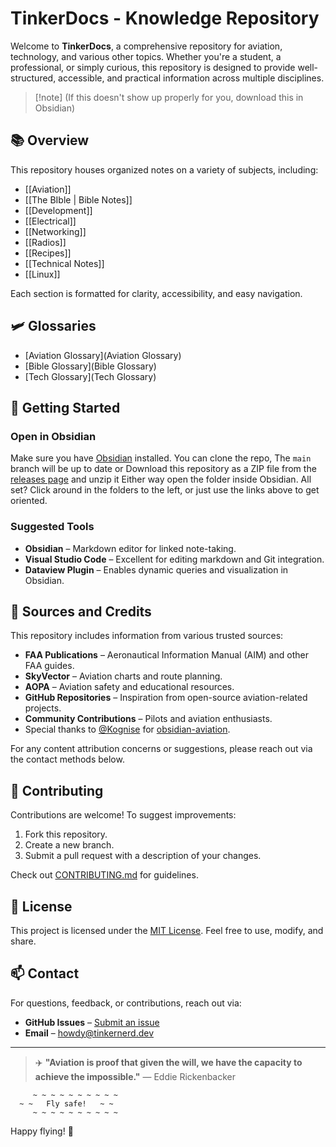 
# TinkerDocs - Knowledge Repository

Welcome to **TinkerDocs**, a comprehensive repository for aviation, technology, and various other topics. Whether you're a student, a professional, or simply curious, this repository is designed to provide well-structured, accessible, and practical information across multiple disciplines.

> [!note] (If this doesn't show up properly for you, download this in Obsidian)

## 📚 Overview
This repository houses organized notes on a variety of subjects, including:

- [[Aviation]]
- [[The BIble | Bible Notes]]
- [[Development]]
- [[Electrical]]
- [[Networking]]
- [[Radios]]
- [[Recipes]]
- [[Technical Notes]]
- [[Linux]]

Each section is formatted for clarity, accessibility, and easy navigation.

## 🛩️ Glossaries

- [Aviation Glossary](Aviation Glossary)
- [Bible Glossary](Bible Glossary)
- [Tech Glossary](Tech Glossary)

## 🚀 Getting Started

### Open in Obsidian

Make sure you have [Obsidian](https://obsidian.md/) installed. You can clone the repo, The `main` branch will be up to date or Download this repository as a ZIP file from the [releases page](https://github.com/tinkernerd/tinkervault/releases/latest) and  unzip it Either way open the folder inside Obsidian. All set? Click around in the folders to the left, or just use the links above to get oriented.

### Suggested Tools

- **Obsidian** – Markdown editor for linked note-taking.
- **Visual Studio Code** – Excellent for editing markdown and Git integration.
- **Dataview Plugin** – Enables dynamic queries and visualization in Obsidian.

## 📖 Sources and Credits

This repository includes information from various trusted sources:

- **FAA Publications** – Aeronautical Information Manual (AIM) and other FAA guides.
- **SkyVector** – Aviation charts and route planning.
- **AOPA** – Aviation safety and educational resources.
- **GitHub Repositories** – Inspiration from open-source aviation-related projects.
- **Community Contributions** – Pilots and aviation enthusiasts.
- Special thanks to [@Kognise](https://github.com/kognise) for [obsidian-aviation](https://github.com/kognise/obsidian-aviation).

For any content attribution concerns or suggestions, please reach out via the contact methods below.

## 🤝 Contributing

Contributions are welcome! To suggest improvements:

1. Fork this repository.
2. Create a new branch.
3. Submit a pull request with a description of your changes.

Check out [CONTRIBUTING.md](CONTRIBUTING.md) for guidelines.

## 📜 License

This project is licensed under the [MIT License](LICENSE). Feel free to use, modify, and share.

## 📫 Contact

For questions, feedback, or contributions, reach out via:

- **GitHub Issues** – [Submit an issue](https://github.com/tinkernerd/TinkerVault/issues)
- **Email** – [howdy@tinkernerd.dev](mailto:howdy@tinkernerd.dev)

---

> ✈️ **"Aviation is proof that given the will, we have the capacity to achieve the impossible."** — Eddie Rickenbacker

```plaintext
     ~ ~ ~ ~ ~ ~ ~ ~ ~ ~
  ~ ~   Fly safe!   ~ ~
     ~ ~ ~ ~ ~ ~ ~ ~ ~ ~
```

Happy flying! 🚀